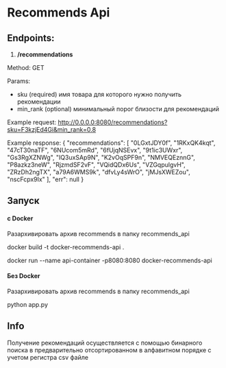 Recommends Api
========================

Endpoints:
-------------------------

1. **/recommendations**

Method: GET 

Params: 
- sku (required) имя товара для которого нужно получить рекомендации
- min_rank (optional) минимальный порог близости для рекомендаций

Example request: http://0.0.0.0:8080/recommendations?sku=F3kzjEd4Gi&min_rank=0.8

Example response:
{
    "recommendations": [
        "0LGxtJDY0f",
        "1RKxQK4kqt",
        "47cT30naTF",
        "6NUcom5mRd",
        "6fUjqNSEvx",
        "9t1ic3UWxr",
        "Gs3RgXZNWg",
        "IQ3uxSAp9N",
        "K2vOqSPF9n",
        "NMVEQEznnG",
        "P8azkz3neW",
        "RjzmdSF2vF",
        "VQidQDx6Us",
        "VZGqpulgvH",
        "ZRzDh2ngTX",
        "a79A6WMS9k",
        "dfvLy4sWrO",
        "jMJsXWEZou",
        "nscFcpx9Ix"
    ],
    "err": null
}



Запуск 
-------------------------

#### с Docker
Разархивировать архив recommends в папку recommends_api 

docker build -t docker-recommends-api .

docker run --name api-container -p8080:8080 docker-recommends-api

#### Без Docker
Разархивировать архив recommends в папку recommends_api 

python app.py

Info
-------------------------
Получение рекомендаций осуществляется с помощью бинарного поиска в предварительно отсортированном в алфавитном порядке с учетом регистра csv файле

